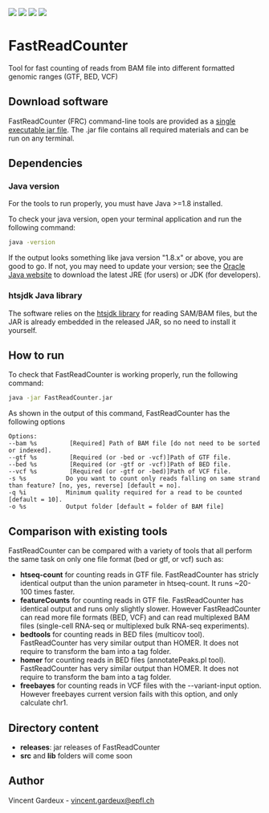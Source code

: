 ![](https://img.shields.io/badge/build-passing-green.svg)
![](https://img.shields.io/badge/version-1.0.0-blue.svg)
![](https://img.shields.io/badge/htsjdk-2.24.1-blue.svg)
![](https://img.shields.io/badge/java-1.8-red.svg)

# FastReadCounter
Tool for fast counting of reads from BAM file into different formatted genomic ranges (GTF, BED, VCF)

## Download software
FastReadCounter (FRC) command-line tools are provided as a [single executable jar file](../master/releases/FastReadCounter-1.0.jar?raw=true).
The .jar file contains all required materials and can be run on any terminal.

## Dependencies
### Java version
For the tools to run properly, you must have Java >=1.8 installed. 

To check your java version, open your terminal application and run the following command:

```bash
java -version
```

If the output looks something like java version "1.8.x" or above, you are good to go. 
If not, you may need to update your version; see the [Oracle Java website](http://www.oracle.com/technetwork/java/javase/downloads/) to download the latest JRE (for users) or JDK (for developers).

### htsjdk Java library
The software relies on the [htsjdk library](https://github.com/samtools/htsjdk) for reading SAM/BAM files, but the JAR is already embedded in the released JAR, so no need to install it yourself.

## How to run
To check that FastReadCounter is working properly, run the following command:

```bash
java -jar FastReadCounter.jar
```
As shown in the output of this command, FastReadCounter has the following options

```
Options:
--bam %s         [Required] Path of BAM file [do not need to be sorted or indexed].
--gtf %s         [Required (or -bed or -vcf)]Path of GTF file.
--bed %s         [Required (or -gtf or -vcf)]Path of BED file.
--vcf %s         [Required (or -gtf or -bed)]Path of VCF file.
-s %s           Do you want to count only reads falling on same strand than feature? [no, yes, reverse] [default = no].
-q %i           Minimum quality required for a read to be counted [default = 10].
-o %s           Output folder [default = folder of BAM file]
```

## Comparison with existing tools
FastReadCounter can be compared with a variety of tools that all perform the same task on only one file format (bed or gtf, or vcf) such as:
* **htseq-count** for counting reads in GTF file. FastReadCounter has stricly identical output than the union parameter in htseq-count. It runs ~20-100 times faster.
* **featureCounts** for counting reads in GTF file. FastReadCounter has identical output and runs only slightly slower. However FastReadCounter can read more file formats (BED, VCF) and can read multiplexed BAM files (single-cell RNA-seq or multiplexed bulk RNA-seq experiments).
* **bedtools** for counting reads in BED files (multicov tool). FastReadCounter has very similar output than HOMER. It does not require to transform the bam into a tag folder.
* **homer** for counting reads in BED files (annotatePeaks.pl tool). FastReadCounter has very similar output than HOMER. It does not require to transform the bam into a tag folder.
* **freebayes** for counting reads in VCF files with the --variant-input option. However freebayes current version fails with this option, and only calculate chr1.

## Directory content
* **releases**: jar releases of FastReadCounter
* **src** and **lib** folders will come soon

## Author
Vincent Gardeux - vincent.gardeux@epfl.ch
